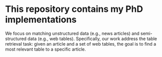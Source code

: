 # This repository contains my PhD implementations

We focus on matching unstructured data (e.g., news articles) and semi-structured data (e.g., web tables). Specifically, our work address the table retrieval task: given an article and a set of web tables, the goal is to find a most relevant table to a specific article.
